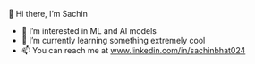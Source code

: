 👋 Hi there, I’m Sachin
- 👀 I’m interested in ML and AI models
- 🌱 I’m currently learning something extremely cool
- 📫 You can reach me at www.linkedin.com/in/sachinbhat024

<!---
sachinbhat024/sachinbhat024 is a ✨ special ✨ repository because its `README.md` (this file) appears on your GitHub profile.
You can click the Preview link to take a look at your changes.
--->

